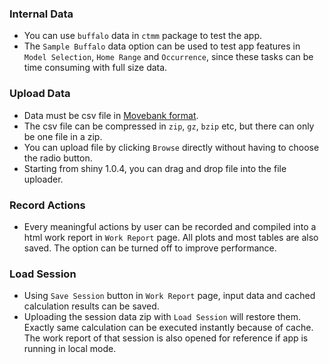 ### Internal Data
- You can use `buffalo` data in `ctmm` package to test the app.
- The `Sample Buffalo` data option can be used to test app features in `Model Selection`, `Home Range` and `Occurrence`, since these tasks can be time consuming with full size data.

### Upload Data
- Data must be csv file in [Movebank format](https://www.movebank.org/node/13).
- The csv file can be compressed in `zip`, `gz`, `bzip` etc, but there can only be one file in a zip.
- You can upload file by clicking `Browse` directly without having to choose the radio button.
- Starting from shiny 1.0.4, you can drag and drop file into the file uploader.

### Record Actions
- Every meaningful actions by user can be recorded and compiled into a html work report in `Work Report` page. All plots and most tables are also saved. The option can be turned off to improve performance.

### Load Session
- Using `Save Session` button in `Work Report` page, input data and cached calculation results can be saved.
- Uploading the session data zip with `Load Session` will restore them. Exactly same calculation can be executed instantly because of cache. The work report of that session is also opened for reference if app is running in local mode.


